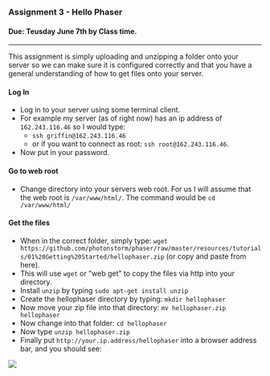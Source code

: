 ### Assignment 3 - Hello Phaser
#### Due: Teusday June 7th by Class time. 

-----

This assignment is simply uploading and unzipping a folder onto your server so we can make sure it is configured correctly and that you have a general understanding of how to get files onto your server.

#### Log In
- Log in to your server using some terminal client.
- For example my server (as of right now) has an ip address of `162.243.116.46` so I would type:
    - `ssh griffin@162.243.116.46` 
    - or if you want to connect as root: `ssh root@162.243.116.46`.
- Now put in your password.

#### Go to web root
- Change directory into your servers web root. For us I will assume that the web root is `/var/www/html/`. The command would be `cd /var/www/html/` 

#### Get the files
- When in the correct folder, simply type: `wget https://github.com/photonstorm/phaser/raw/master/resources/tutorials/01%20Getting%20Started/hellophaser.zip` (or copy and paste from here).
- This will use `wget` or "web get" to copy the files via http into your directory. 
- Install `unzip` by typing `sudo apt-get install unzip`
- Create the hellophaser directory by typing: `mkdir hellophaser`
- Now move your zip file into that directory: `mv hellophaser.zip hellophaser`
- Now change into that folder: `cd hellophaser`
- Now type `unzip hellophaser.zip`
- Finally put `http://your.ip.address/hellophaser` into a browser address bar, and you should see:

![](https://s3.amazonaws.com/f.cl.ly/items/350L1B2u3f3A0w2H2X0O/Screen%20Shot%202016-06-05%20at%209.58.41%20PM.png)

